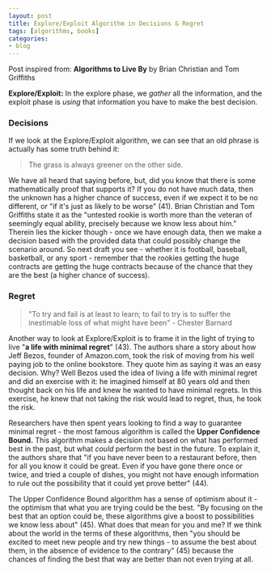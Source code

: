 ```yaml
---
layout: post
title: Explore/Exploit Algorithm in Decisions & Regret
tags: [algorithms, books]
categories:
- blog
---
```


Post inspired from: **Algorithms to Live By** by Brian Christian and Tom Griffiths

**Explore/Exploit:** In the explore phase, we *gather* all the information, and the exploit phase is *using* that information you have to make the best decision.

### Decisions

If we look at the Explore/Exploit algorithm, we can see that an old phrase is actually has some truth behind it:

> The grass is always greener on the other side.

We have all heard that saying before, but, did you know that there is some mathematically proof that supports it? If you do not have much data, then the unknown has a higher chance of success, even if we expect it to be no different, or "if it's just as likely to be worse" (41). Brian Christian and Tom Griffiths state it as the "untested rookie is worth more than the veteran of seemingly equal ability, precisely because we know less about him." Therein lies the kicker though - once we have enough data, then we make a decision based with the provided data that could possibly change the scenario around. So next draft you see - whether it is football, baseball, basketball, or any sport - remember that the rookies getting the huge contracts are getting the huge contracts because of the chance that they are the best (a higher chance of success).

### Regret

> "To try and fail is at least to learn; to fail to try is to suffer the inestimable loss of what might have been" - Chester Barnard

Another way to look at Explore/Exploit is to frame it in the light of trying to live "**a life with minimal regret**" (43). The authors share a story about how Jeff Bezos, founder of Amazon.com, took the risk of moving from his well paying job to the online bookstore. They quote him as saying it was an easy decision. Why? Well Bezos used the idea of living a life with minimal regret and did an exercise with it: he imagined himself at 80 years old and then thought back on his life and knew he wanted to have minimal regrets. In this exercise, he knew that not taking the risk would lead to regret, thus, he took the risk.

Researchers have then spent years looking to find a way to guarantee minimal regret - the most famous algorithm is called the **Upper Confidence Bound.** This algorithm makes a decision not based on what has performed best in the past, but what *could* perform the best in the future. To explain it, the authors share that "if you have never been to a restaurant before, then for all you know it could be great. Even if you have gone there once or twice, and tried a couple of dishes, you might not have enough information to rule out the possibility that it could yet prove better" (44).

The Upper Confidence Bound algorithm has a sense of optimism about it - the optimism that what you are trying could be the best. "By focusing on the best that an option could be, these algorithms give a boost to possibilities we know less about" (45). What does that mean for you and me? If we think about the world in the terms of these algorithms, then "you should be excited to meet new people and try new things - to assume the best about them, in the absence of evidence to the contrary" (45) because the chances of finding the best that way are better than not even trying at all.
